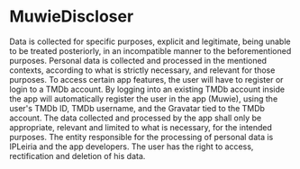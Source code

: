 # MuwieDiscloser
Data is collected for specific purposes, explicit and legitimate, being unable to be treated posteriorly, in an incompatible manner to the beforementioned purposes. Personal data is collected and processed in the mentioned contexts, according to what is strictly necessary, and relevant for those purposes. To access certain app features, the user will have to register or login to a TMDb account. By logging into an existing TMDb account inside the app will automatically register the user in the app (Muwie), using the user's TMDb ID, TMDb username, and the Gravatar tied to the TMDb account. The data collected and processed by the app shall only be appropriate, relevant and limited to what is necessary, for the intended purposes. The entity responsible for the processing of personal data is IPLeiria and the app developers. The user has the right to access, rectification and deletion of his data.
